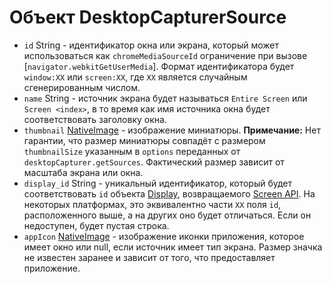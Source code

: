 # Объект DesktopCapturerSource

* `id` String - идентификатор окна или экрана, который может использоваться как `chromeMediaSourceId` ограничение при вызове [`navigator.webkitGetUserMedia`]. Формат идентификатора будет `window:XX` или `screen:XX`, где `XX` является случайным сгенерированным числом.
* `name` String - источник экрана будет называться `Entire Screen` или `Screen <index>`, в то время как имя источника окна будет соответствовать заголовку окна.
* `thumbnail` [NativeImage](../native-image.md) - изображение миниатюры. **Примечание:** Нет гарантии, что размер миниатюры совпадёт с размером `thumbnailSize` указанным в `options` переданных от `desktopCapturer.getSources`. Фактический размер зависит от масштаба экрана или окна.
* `display_id` String - уникальный идентификатор, который будет соответствовать `id` объекта [Display](display.md), возвращаемого [Screen API](../screen.md). На некоторых платформах, это эквивалентно части `XX` поля `id`, расположенного выше, а на других оно будет отличаться. Если он недоступен, будет пустая строка.
* `appIcon` [NativeImage](../native-image.md) - изображение иконки приложения, которое имеет окно или null, если источник имеет тип экрана. Размер значка не известен заранее и зависит от того, что предоставляет приложение.
